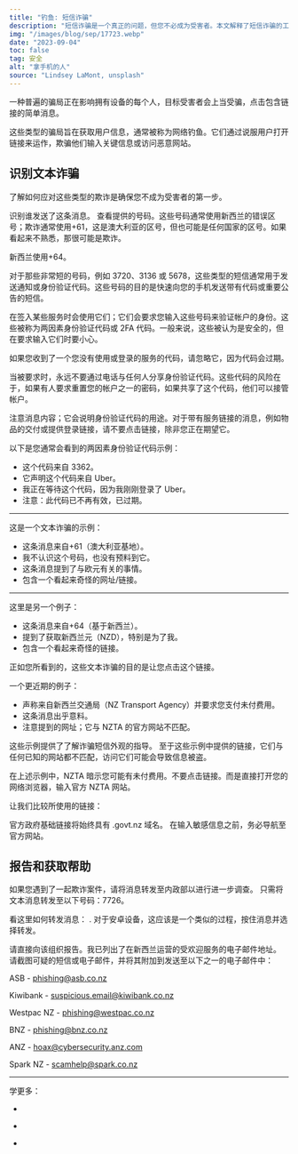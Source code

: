 ```yaml
---
title: "钓鱼: 短信诈骗"
description: "短信诈骗是一个真正的问题，但您不必成为受害者。本文解释了短信诈骗的工作原理，需要避免什么，以及如何在线保持安全。"
img: "/images/blog/sep/17723.webp"
date: "2023-09-04"
toc: false
tag: 安全
alt: "拿手机的人"
source: "Lindsey LaMont, unsplash"
---
```


一种普遍的骗局正在影响拥有设备的每个人，目标受害者会上当受骗，点击包含链接的简单消息。

这些类型的骗局旨在获取用户信息，通常被称为网络钓鱼。它们通过说服用户打开链接来运作，欺骗他们输入关键信息或访问恶意网站。

## 识别文本诈骗

了解如何应对这些类型的欺诈是确保您不成为受害者的第一步。

识别谁发送了这条消息。
查看提供的号码。这些号码通常使用新西兰的错误区号；欺诈通常使用+61，这是澳大利亚的区号，但也可能是任何国家的区号。如果看起来不熟悉，那很可能是欺诈。

新西兰使用+64。

对于那些非常短的号码，例如 3720、3136 或 5678，这些类型的短信通常用于发送通知或身份验证代码。这些号码的目的是快速向您的手机发送带有代码或重要公告的短信。

在签入某些服务时会使用它们；它们会要求您输入这些号码来验证帐户的身份。这些被称为两因素身份验证代码或 2FA 代码。一般来说，这些被认为是安全的，但在要求输入它们时要小心。

如果您收到了一个您没有使用或登录的服务的代码，请忽略它，因为代码会过期。

当被要求时，永远不要通过电话与任何人分享身份验证代码。这些代码的风险在于，如果有人要求重置您的帐户之一的密码，如果共享了这个代码，他们可以接管帐户。

注意消息内容；它会说明身份验证代码的用途。对于带有服务链接的消息，例如物品的交付或提供登录链接，请不要点击链接，除非您正在期望它。

以下是您通常会看到的两因素身份验证代码示例：

<Media source="https://cdn.xanzhu.com/v1/text-scams/Uber.webp" alt="Uber身份验证代码示例"></Media>

- 这个代码来自 3362。
- 它声明这个代码来自 Uber。
- 我正在等待这个代码，因为我刚刚登录了 Uber。
- 注意：此代码已不再有效，已过期。

<hr>

这是一个文本诈骗的示例：

<Media source="https://cdn.xanzhu.com/v1/text-scams/EURO.webp" alt="国际钓鱼短信示例"></Media>

- 这条消息来自+61（澳大利亚基地）。
- 我不认识这个号码，也没有预料到它。
- 这条消息提到了与欧元有关的事情。
- 包含一个看起来奇怪的网址/链接。

<hr>

这里是另一个例子：
<Media source="https://cdn.xanzhu.com/v1/text-scams/NZD.webp" alt="本地钓鱼短信示例"></Media>

- 这条消息来自+64（基于新西兰）。
- 提到了获取新西兰元（NZD），特别是为了我。
- 包含一个看起来奇怪的链接。

正如您所看到的，这些文本诈骗的目的是让您点击这个链接。

一个更近期的例子：
<Media source="https://cdn.xanzhu.com/v1/text-scams/nzta.webp" alt="新西兰交通管理局钓鱼示例"></Media>

- 声称来自新西兰交通局（NZ Transport Agency）并要求您支付未付费用。
- 这条消息出乎意料。
- 注意提到的网址；它与 NZTA 的官方网站不匹配。

这些示例提供了了解诈骗短信外观的指导。
至于这些示例中提供的链接，它们与任何已知的网站都不匹配，访问它们可能会导致信息被盗。

在上述示例中，NZTA 暗示您可能有未付费用。不要点击链接。而是直接打开您的网络浏览器，输入官方 NZTA 网站。

让我们比较所使用的链接：
<Media source="https://cdn.xanzhu.com/v1/text-scams/compare.svg" alt="比较钓鱼链接与合法链接"></Media>

官方政府基础链接将始终具有 .govt.nz 域名。
在输入敏感信息之前，务必导航至官方网站。

## 报告和获取帮助

如果您遇到了一起欺诈案件，请将消息转发至内政部以进行进一步调查。
只需将文本消息转发至以下号码：7726。

看这里如何转发消息： <PageLink title="iOS" url="https://support.apple.com/en-nz/guide/iphone/iph125628311/ios"></PageLink>. 对于安卓设备，这应该是一个类似的过程，按住消息并选择转发。

请直接向该组织报告。我已列出了在新西兰运营的受欢迎服务的电子邮件地址。
请截图可疑的短信或电子邮件，并将其附加到发送至以下之一的电子邮件中：

ASB - phishing@asb.co.nz

Kiwibank - suspicious.email@kiwibank.co.nz

Westpac NZ - phishing@westpac.co.nz

BNZ - phishing@bnz.co.nz

ANZ - hoax@cybersecurity.anz.com

Spark NZ - scamhelp@spark.co.nz

<hr> 
学更多：

- <PageLink title="dia.govt.nz" url="https://www.dia.govt.nz/Spam-How-to-Report-Scams"></PageLink>

- <PageLink title="cert.nz" url="https://www.cert.govt.nz/individuals/common-threats/phishing/"></PageLink>

- <PageLink title="netsafe.org.nz" url="https://report.netsafe.org.nz/hc/en-au/requests/new"></PageLink>
